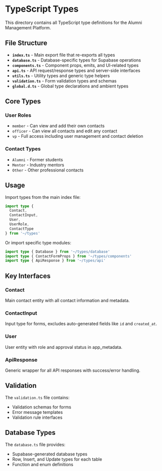 # TypeScript Types

This directory contains all TypeScript type definitions for the Alumni Management Platform.

## File Structure

- **`index.ts`** - Main export file that re-exports all types
- **`database.ts`** - Database-specific types for Supabase operations
- **`components.ts`** - Component props, emits, and UI-related types
- **`api.ts`** - API request/response types and server-side interfaces
- **`utils.ts`** - Utility types and generic type helpers
- **`validation.ts`** - Form validation types and schemas
- **`global.d.ts`** - Global type declarations and ambient types

## Core Types

### User Roles
- `member` - Can view and add their own contacts
- `officer` - Can view all contacts and edit any contact
- `vp` - Full access including user management and contact deletion

### Contact Types
- `Alumni` - Former students
- `Mentor` - Industry mentors
- `Other` - Other professional contacts

## Usage

Import types from the main index file:

```typescript
import type { 
  Contact, 
  ContactInput, 
  User, 
  UserRole, 
  ContactType 
} from '~/types'
```

Or import specific type modules:

```typescript
import type { Database } from '~/types/database'
import type { ContactFormProps } from '~/types/components'
import type { ApiResponse } from '~/types/api'
```

## Key Interfaces

### Contact
Main contact entity with all contact information and metadata.

### ContactInput
Input type for forms, excludes auto-generated fields like `id` and `created_at`.

### User
User entity with role and approval status in app_metadata.

### ApiResponse<T>
Generic wrapper for all API responses with success/error handling.

## Validation

The `validation.ts` file contains:
- Validation schemas for forms
- Error message templates
- Validation rule interfaces

## Database Types

The `database.ts` file provides:
- Supabase-generated database types
- Row, Insert, and Update types for each table
- Function and enum definitions